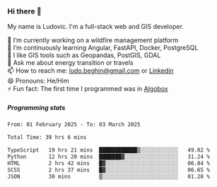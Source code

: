 ### Hi there 👋

My name is Ludovic. I'm a full-stack web and GIS developer.

 🔭 I’m currently working on a wildfire management platform<br/>
 🌱 I’m continuously learning Angular, FastAPI, Docker, PostgreSQL<br/>
 👯 I like GIS tools such as Geopandas, PostGIS, GDAL<br/>
 💬 Ask me about energy transition or travels<br/>
 📫 How to reach me: ludo.beghin@gmail.com or [Linkedin](https://www.linkedin.com/in/ludovic-beghin/)<br/>
 😄 Pronouns: He/Him<br/>
 ⚡ Fun fact: The first time I programmed was in [Algobox](https://fr.wikipedia.org/wiki/Algobox)<br/>

##### Programming stats
<!--START_SECTION:waka-->

```txt
From: 01 February 2025 - To: 03 March 2025

Total Time: 39 hrs 6 mins

TypeScript   19 hrs 21 mins  ████████████▒░░░░░░░░░░░░   49.02 %
Python       12 hrs 20 mins  ███████▓░░░░░░░░░░░░░░░░░   31.24 %
HTML         2 hrs 42 mins   █▓░░░░░░░░░░░░░░░░░░░░░░░   06.84 %
SCSS         2 hrs 37 mins   █▓░░░░░░░░░░░░░░░░░░░░░░░   06.65 %
JSON         30 mins         ▒░░░░░░░░░░░░░░░░░░░░░░░░   01.28 %
```

<!--END_SECTION:waka-->
